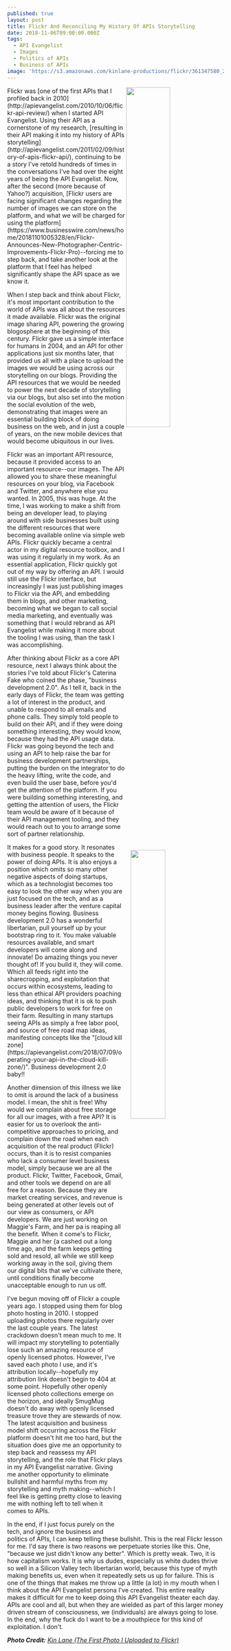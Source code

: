 ```yaml
---
published: true
layout: post
title: Flickr And Reconciling My History Of APIs Storytelling
date: 2018-11-06T09:00:00.000Z
tags:
  - API Evangelist
  - Images
  - Politics of APIs
  - Business of APIs
image: 'https://s3.amazonaws.com/kinlane-productions/flickr/361347580_2d9d02b83d_z.jpg'
---
```

<p><img src="https://s3.amazonaws.com/kinlane-productions/flickr/361347580_2d9d02b83d_z.jpg" width="45%" align="right"></p>
Flickr was [one of the first APIs that I profiled back in 2010](http://apievangelist.com/2010/10/06/flickr-api-review/) when I started API Evangelist. Using their API as a cornerstone of my research, [resulting in their API making it into my history of APIs storytelling](http://apievangelist.com/2011/02/09/history-of-apis-flickr-api/), continuing to be a story I've retold hundreds of times in the conversations I've had over the eight years of being the API Evangelist. Now, after the second (more because of Yahoo?) acquisition, [Flickr users are facing significant changes regarding the number of images we can store on the platform, and what we will be charged for using the platform](https://www.businesswire.com/news/home/20181101005328/en/Flickr-Announces-New-Photographer-Centric-Improvements-Flickr-Pro)--forcing me to step back, and take another look at the platform that I feel has helped significantly shape the API space as we know it.

When I step back and think about Flickr, it's most important contribution to the world of APIs was all about the resources it made available. Flickr was the original image sharing API, powering the growing blogosphere at the beginning of this century. Flickr gave us a simple interface for humans in 2004, and an API for other applications just six months later, that provided us all with a place to upload the images we would be using across our storytelling on our blogs. Providing the API resources that we would be needed to power the next decade of storytelling via our blogs, but also set into the motion the social evolution of the web, demonstrating that images were an essential building block of doing business on the web, and in just a couple of years, on the new mobile devices that would become ubiquitous in our lives.

Flickr was an important API resource, because it provided access to an important resource--our images. The API allowed you to share these meaningful resources on your blog, via Facebook and Twitter, and anywhere else you wanted. In 2005, this was huge. At the time, I was working to make a shift from being an developer lead, to playing around with side businesses built using the different resources that were becoming available online via simple web APIs. Flickr quickly became a central actor in my digital resource toolbox, and I was using it regularly in my work. As an essential application, Flickr quickly got out of my way by offering an API. I would still use the Flickr interface, but increasingly I was just publishing images to Flickr via the API, and embedding them in blogs, and other marketing, becoming what we began to call social media marketing, and eventually was something that I would rebrand as API Evangelist while making it more about the tooling I was using, than the task I was accomplishing.

After thinking about Flickr as a core API resource, next I always think about the stories I've told about Flickr's Caterina Fake who coined the phase, "business development 2.0". As I tell it, back in the early days of Flickr, the team was getting a lot of interest in the product, and unable to respond to all emails and phone calls. They simply told people to build on their API, and if they were doing something interesting, they would know, because they had the API usage data. Flickr was going beyond the tech and using an API to help raise the bar for business development partnerships, putting the burden on the integrator to do the heavy lifting, write the code, and even build the user base, before you'd get the attention of the platform. If you were building something interesting, and getting the attention of users, the Flickr team would be aware of it because of their API management tooling, and they would reach out to you to arrange some sort of partner relationship.

<p><img src="http://kinlane-productions2.s3.amazonaws.com/flickr/flickr-beta.png" align="right" width="40%" style="padding: 15px;"></p>It makes for a good story. It resonates with business people. It speaks to the power of doing APIs. It is also enjoys a position which omits so many other negative aspects of doing startups, which as a technologist becomes too easy to look the other way when you are just focused on the tech, and as a business leader after the venture capital money begins flowing. Business development 2.0 has a wonderful libertarian, pull yourself up by your bootstrap ring to it. You make valuable resources available, and smart developers will come along and innovate! Do amazing things you never thought of! If you build it, they will come. Which all feeds right into the sharecropping, and exploitation that occurs within ecosystems, leading to less than ethical API providers poaching ideas, and thinking that it is ok to push public developers to work for free on their farm. Resulting in many startups seeing APIs as simply a free labor pool, and source of free road map ideas, manifesting concepts like the "[cloud kill zone](https://apievangelist.com/2018/07/09/operating-your-api-in-the-cloud-kill-zone/)". Business development 2.0 baby!!

Another dimension of this illness we like to omit is around the lack of a business model. I mean, the shit is free! Why would we complain about free storage for all our images, with a free API? It is easier for us to overlook the anti-competitive approaches to pricing, and complain down the road when each acquisition of the real product (Flickr) occurs, than it is to resist companies who lack a consumer level business model, simply because we are all the product. Flickr, Twitter, Facebook, Gmail, and other tools we depend on are all free for a reason. Because they are market creating services, and revenue is being generated at other levels out of our view as consumers, or API developers. We are just working on Maggie's Farm, and her pa is reaping all the benefit. When it come's to Flickr, Maggie and her {a cashed out a long time ago, and the farm keeps getting sold and resold, all while we still keep working away in the soil, giving them our digital bits that we've cultivate there, until conditions finally become unacceptable enough to run us off.

I've begun moving off of Flickr a couple years ago. I stopped using them for blog photo hosting in 2010. I stopped uploading photos there regularly over the last couple years. The latest crackdown doesn't mean much to me. It will impact my storytelling to potentially lose such an amazing resource of openly licensed photos. However, I've saved each photo I use, and it's attribution locally--hopefully my attribution link doesn't begin to 404 at some point. Hopefully other openly licensed photo collections emerge on the horizon, and ideally SmugMug doesn't do away with openly licensed treasure trove they are stewards of now. The latest acquisition and business model shift occurring across the Flickr platform doesn't hit me too hard, but the situation does give me an opportunity to step back and reassess my API storytelling, and the role that Flickr plays in my API Evangelist narrative. Giving me another opportunity to eliminate bullshit and harmful myths from my storytelling and myth making--which I feel like is getting pretty close to leaving me with nothing left to tell when it comes to APIs.

In the end, if I just focus purely on the tech, and ignore the business and politics of APIs, I can keep telling these bullshit. This is the real Flickr lesson for me. I'd say there is two reasons we perpetuate stories like this. One, "because we just didn't know any better". Which is pretty weak. Two, it is how capitalism works. It is why us dudes, especially us white dudes thrive so well in a Silicon Valley tech libertarian world, because this type of myth making benefits us, even when it repeatedly sets us up for failure. This is one of the things that makes me throw up a little (a lot) in my mouth when I think about the API Evangelist persona I've created. This entire reality makes it difficult for me to keep doing this API Evangelist theater each day. APIs are cool and all, but when they are wielded as part of this larger money driven stream of consciousness, we (individuals) are always going to lose. In the end, why the fuck do I want to be a mouthpiece for this kind of exploitation. I don't.

_**Photo Credit:** [Kin Lane (The First Photo I Uploaded to Flickr)](https://www.flickr.com/photos/kinlane/361347580/in/dateposted-public/)_
